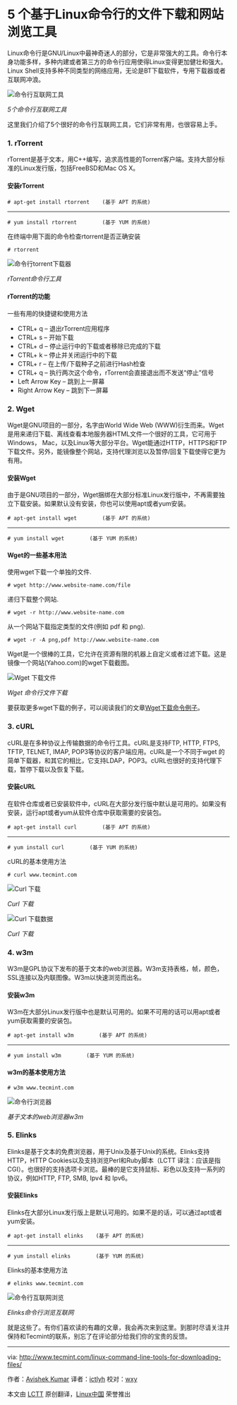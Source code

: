 5 个基于Linux命令行的文件下载和网站浏览工具
================================================================================

Linux命令行是GNU/Linux中最神奇迷人的部分，它是非常强大的工具。命令行本身功能多样，多种内建或者第三方的命令行应用使得Linux变得更加健壮和强大。Linux Shell支持多种不同类型的网络应用，无论是BT下载软件，专用下载器或者互联网冲浪。

![命令行互联网工具](http://www.tecmint.com/wp-content/uploads/2014/02/Command-Line-Internet-Tools.jpg)

*5个命令行互联网工具*

这里我们介绍了5个很好的命令行互联网工具，它们非常有用，也很容易上手。

### 1. rTorrent ###

rTorrent是基于文本，用C++编写，追求高性能的Torrent客户端。支持大部分标准的Linux发行版，包括FreeBSD和Mac OS X。

#### 安装rTorrent ####

    # apt­-get install rtorrent    (基于 APT 的系统)

----------

    # yum install rtorrent        (基于 YUM 的系统)

在终端中用下面的命令检查rtorrent是否正确安装

    # rtorrent

![命令行torrent下载器](http://www.tecmint.com/wp-content/uploads/2014/02/rTorrent.jpeg)

*rTorrent命令行工具*

#### rTorrent的功能 ####

一些有用的快捷键和使用方法

- CTRL+ q – 退出rTorrent应用程序
- CTRL+ s – 开始下载
- CTRL+ d – 停止运行中的下载或者移除已完成的下载
- CTRL+ k – 停止并关闭运行中的下载
- CTRL+ r – 在上传/下载种子之前进行Hash检查
- CTRL+ q – 执行两次这个命令，rTorrent会直接退出而不发送“停止”信号
- Left Arrow Key – 跳到上一屏幕
- Right Arrow Key – 跳到下一屏幕

### 2. Wget ###

Wget是GNU项目的一部分，名字由World Wide Web (WWW)衍生而来。Wget是用来递归下载、离线查看本地服务器HTML文件一个很好的工具，它可用于Windows， Mac，以及Linux等大部分平台。Wget能通过HTTP，HTTPS和FTP下载文件。另外，能镜像整个网站，支持代理浏览以及暂停/回复下载使得它更为有用。

#### 安装Wget ####

由于是GNU项目的一部分，Wget捆绑在大部分标准Linux发行版中，不再需要独立下载安装。如果默认没有安装，你也可以使用apt或者yum安装。

    # apt­-get install wget        (基于 APT 的系统)

----------

    # yum install wget        (基于 YUM 的系统)

#### Wget的一些基本用法 ####

使用wget下载一个单独的文件.

    # wget http://www.website-name.com/file

递归下载整个网站.

    # wget -r http://www.website-name.com

从一个网站下载指定类型的文件(例如 pdf 和 png).

    # wget -r -A png,pdf http://www.website-name.com

Wget是一个很棒的工具，它允许在资源有限的机器上自定义或者过滤下载。这是镜像一个网站(Yahoo.com)的wget下载截图。

![Wget 下载文件](http://www.tecmint.com/wp-content/uploads/2014/02/Wget.jpeg)

*Wget 命令行文件下载*

要获取更多wget下载的例子，可以阅读我们的文章[Wget下载命令例子][1]。

### 3. cURL ###

cURL是在多种协议上传输数据的命令行工具。cURL是支持FTP, HTTP, FTPS, TFTP, TELNET, IMAP, POP3等协议的客户端应用。cURL是一个不同于wget 的简单下载器，和其它的相比，它支持LDAP，POP3。cURL也很好的支持代理下载，暂停下载以及恢复下载。

#### 安装cURL ####

在软件仓库或者已安装软件中，cURL在大部分发行版中默认是可用的。如果没有安装，运行apt或者yum从软件仓库中获取需要的安装包。

    # apt­-get install curl        (基于 APT 的系统)

----------

    # yum install curl        (基于 YUM 的系统)

cURL的基本使用方法

    # curl www.tecmint.com

![Curl 下载](http://www.tecmint.com/wp-content/uploads/2014/02/Curl.jpeg)

*Curl 下载*

![Curl 下载数据](http://www.tecmint.com/wp-content/uploads/2014/02/Curl-2.jpeg)

*Curl 下载*

### 4. w3m ###

W3m是GPL协议下发布的基于文本的web浏览器。W3m支持表格，帧，颜色，SSL连接以及内联图像。W3m以快速浏览而出名。

#### 安装w3m ####

W3m在大部分Linux发行版中也是默认可用的。如果不可用的话可以用apt或者yum获取需要的安装包。

    # apt­-get install w3m        (基于 APT 的系统)

----------

    # yum install w3m        (基于 YUM 的系统)

#### w3m的基本使用方法 ####

    # w3m www.tecmint.com

![命令行浏览器](http://www.tecmint.com/wp-content/uploads/2014/02/w3m.jpeg)

*基于文本的web浏览器w3m*

### 5. Elinks ###

Elinks是基于文本的免费浏览器，用于Unix及基于Unix的系统。Elinks支持 HTTP，HTTP Cookies以及支持浏览Perl和Ruby脚本（LCTT 译注：应该是指 CGI）。也很好的支持选项卡浏览。最棒的是它支持鼠标、彩色以及支持一系列的协议，例如HTTP, FTP, SMB, Ipv4 和 Ipv6。

#### 安装Elinks ####

Elinks在大部分Linux发行版上是默认可用的。如果不是的话，可以通过apt或者yum安装。

    # apt­-get install elinks    (基于 APT 的系统)

----------

    # yum install elinks        (基于 YUM 的系统)

Elinks的基本使用方法

    # elinks www.tecmint.com

![命令行互联网浏览](http://www.tecmint.com/wp-content/uploads/2014/02/Elinks.jpeg)

*Elinks命令行浏览互联网*

就是这些了。有你们喜欢读的有趣的文章，我会再次来到这里。到那时尽请关注并保持和Tecmint的联系，别忘了在评论部分给我们你的宝贵的反馈。

--------------------------------------------------------------------------------

via: http://www.tecmint.com/linux-command-line-tools-for-downloading-files/

作者：[Avishek Kumar][a]
译者：[ictlyh](https://github.com/ictlyh)
校对：[wxy](https://github.com/wxy)

本文由 [LCTT](https://github.com/LCTT/TranslateProject) 原创翻译，[Linux中国](http://linux.cn/) 荣誉推出

[a]:http://www.tecmint.com/author/avishek/
[1]:https://linux.cn/article-4129-1.html